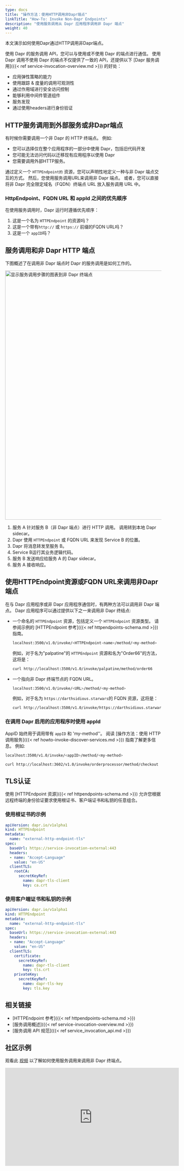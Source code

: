 ```yaml
---
type: docs
title: "操作方法：使用HTTP调用非Dapr端点"
linkTitle: "How-To: Invoke Non-Dapr Endpoints"
description: "使用服务调用从 Dapr 应用程序调用非 Dapr 端点"
weight: 40
---
```


本文演示如何使用Dapr通过HTTP调用非Dapr端点。

使用 Dapr 的服务调用 API，您可以与使用或不使用 Dapr 的端点进行通信。 使用 Dapr 调用不使用 Dapr 的端点不仅提供了一致的 API，还提供以下 [Dapr 服务调用]({{< ref service-invocation-overview.md >}}) 的好处：

- 应用弹性策略的能力
- 使用跟踪 & 度量的调用可观测性
- 通过作用域进行安全访问控制
- 能够利用中间件管道组件
- 服务发现
- 通过使用headers进行身份验证

## HTTP服务调用到外部服务或非Dapr端点
有时候你需要调用一个非 Dapr 的 HTTP 终端点。 例如:
- 您可以选择仅在整个应用程序的一部分中使用 Dapr，包括旧代码开发
- 您可能无法访问代码以迁移现有应用程序以使用 Dapr
- 您需要调用外部HTTP服务。

通过定义一个 `HTTPEndpoint的` 资源，您可以声明性地定义一种与非 Dapr 端点交互的方式。 然后，您使用服务调用URL来调用非 Dapr 端点。 或者，您可以直接将非 Dapr 完全限定域名（FQDN）终端点 URL 放入服务调用 URL 中。

### HttpEndpoint、FQDN URL 和 appId 之间的优先顺序
在使用服务调用时，Dapr 运行时遵循优先顺序：

1. 这是一个名为 `HTTPEndpoint` 的资源吗？
2. 这是一个带有`http://` 或 `https://` 前缀的FQDN URL吗？
3. 这是一个 `appID`吗？

## 服务调用和非 Dapr HTTP 端点
下图概述了在调用非 Dapr 端点时 Dapr 的服务调用是如何工作的。

<img src="/images/service-invocation-overview-non-dapr-endpoint.png" width=800 alt="显示服务调用步骤的图表到非 Dapr 终端点">

1. 服务 A 针对服务 B（非 Dapr 端点）进行 HTTP 调用。 调用转到本地 Dapr sidecar。
2. Dapr 使用 `HTTPEndpoint` 或 FQDN URL 来发现 Service B 的位置。
3. Dapr 将消息转发至服务 B。
4. Service B运行其业务逻辑代码。
5. 服务 B 发送响应给服务 A 的 Dapr sidecar。
6. 服务 A 接收响应。

## 使用HTTPEndpoint资源或FQDN URL来调用非Dapr端点
在与 Dapr 应用程序或非 Dapr 应用程序通信时，有两种方法可以调用非 Dapr 端点。 Dapr 应用程序可以通过提供以下之一来调用非 Dapr 终结点:

- 一个命名的 `HTTPEndpoint` 资源，包括定义一个 `HTTPEndpoint` 资源类型。 请参阅示例的 [HTTPEndpoint 参考]({{< ref httpendpoints-schema.md >}}) 指南。

    ```sh
    localhost:3500/v1.0/invoke/<HTTPEndpoint-name>/method/<my-method>
    ```

    例如，对于名为"palpatine"的 `HTTPEndpoint` 资源和名为"Order66"的方法，这将是：
    ```sh
    curl http://localhost:3500/v1.0/invoke/palpatine/method/order66
    ```

- 一个指向非 Dapr 终端节点的 FQDN URL。

    ```sh
    localhost:3500/v1.0/invoke/<URL>/method/<my-method>
    ```

    例如，对于名为 `https://darthsidious.starwars`的 FQDN 资源，这将是：
    ```sh
    curl http://localhost:3500/v1.0/invoke/https://darthsidious.starwars/method/order66
    ```

### 在调用 Dapr 启用的应用程序时使用 appId
AppID 始终用于调用带有 `appID` 和 'my-method''。 阅读 [操作方法：使用 HTTP 调用服务]({{< ref howto-invoke-discover-services.md >}}) 指南了解更多信息。 例如:

```sh
localhost:3500/v1.0/invoke/<appID>/method/<my-method>
```
```sh
curl http://localhost:3602/v1.0/invoke/orderprocessor/method/checkout
```

## TLS认证

使用 [HTTPEndpoint 资源]({{< ref httpendpoints-schema.md >}}) 允许您根据远程终端的身份验证要求使用根证书、客户端证书和私钥的任意组合。

### 使用根证书的示例

```yaml
apiVersion: dapr.io/v1alpha1
kind: HTTPEndpoint
metadata:
  name: "external-http-endpoint-tls"
spec:
  baseUrl: https://service-invocation-external:443
  headers:
  - name: "Accept-Language"
    value: "en-US"
  clientTLS:
    rootCA:
      secretKeyRef:
        name: dapr-tls-client
        key: ca.crt
```

### 使用客户端证书和私钥的示例

```yaml
apiVersion: dapr.io/v1alpha1
kind: HTTPEndpoint
metadata:
  name: "external-http-endpoint-tls"
spec:
  baseUrl: https://service-invocation-external:443
  headers:
  - name: "Accept-Language"
    value: "en-US"
  clientTLS:
    certificate:
      secretKeyRef:
        name: dapr-tls-client
        key: tls.crt
    privateKey:
      secretKeyRef:
        name: dapr-tls-key
        key: tls.key
```

## 相关链接

- [HTTPEndpoint 参考]({{< ref httpendpoints-schema.md >}})
- [服务调用概述]({{< ref service-invocation-overview.md >}})
- [服务调用 API 规范]({{< ref service_invocation_api.md >}})

## 社区示例
观看此 [视频](https://youtu.be/BEXJgLsO4hA?t=364) 以了解如何使用服务调用来调用非 Dapr 终端点。
<div class="embed-responsive embed-responsive-16by9">
<iframe width="560" height="315" src="https://www.youtube-nocookie.com/embed/BEXJgLsO4hA?t=364" frameborder="0" allow="accelerometer; autoplay; clipboard-write; encrypted-media; gyroscope; picture-in-picture" allowfullscreen></iframe>
</div>
